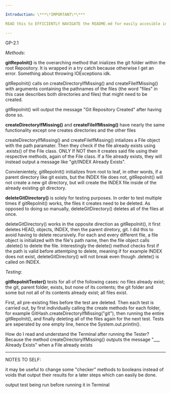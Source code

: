 ```yaml
---

Introduction: \***\*IMPORTANT\*\***

READ this to EFFICIENTLY NAVIGATE the README.md for easily accesible information. The following text is organized by GP section, similarly to the directions. Each section is broken up into two parts, Methods and Testing. Methods explains the way that actual code works, starting with broad methods, and gradually working through each method call within each method. If its any help, you can think of it as depth first search. These methods are found in GitHash.java. Testing explains how I tested the methods in GitHash.java and how that code works. This is found in GitHashTester.java. Methods are **bolded** where their explanation first begins.

---
```


GP-2.1

_Methods_:

**gitRepoInit()** is the overarching method that inializes the git folder within the root Repository. It is wrapped in a try catch because otherwise I get an error. Something about throwing IOExceptions idk.

gitRepoInit() calls on createDirectoryIfMissing() and createFileIfMissing() with arguments containing the pathnames of the files (the word "files" in this case describes both directories and files) that might need to be created.

gitRepoInit() will output the message "Git Repository Created" after having done so.

**createDirectoryIfMissing()** and **createFileIfMissing()** have nearly the same functionality except one creates directories and the other files

createDirectoryIfMissing() and createFileIfMissing() intializes a File object with the path paramater. Then they check if the file already exists using .exists() of the File class. ONLY If NOT then it creates said file using their respective methods, again of the File class. If a file already exists, they will instead output a message like "git/INDEX Already Exists".

Convienientely, gitRepoInit() initializes from root to leaf, in other words, if a parent directory like git exists, but the INDEX file does not, gitRepoInit() will not create a new git directory, but will create the INDEX file inside of the already existing git directory.

**deleteGitDirectory()** is solely for testing purposes. In order to test multiple times if gitRepoInit() works, the files it creates need to be deleted. As opposed to doing so manually, deleteGitDirectory() deletes all of the files at once.

deleteGitDirectory() works in the opposite direction as gitRepoInit(), it first deletes HEAD, objects, INDEX, then the parent diretory, git. I did this to avoid having to delete recursively. For each and every different file, a file object is initialized with the file's path name, then the file object calls .delete() to delete the file. Interestingly the delete() method checks first if the path is valid before attemtping to delete, meaning if for example INDEX does not exist, deleteGitDirectory() will not break even though .delete() is called on INDEX.

_Testing_:

**gitRepoInitTester()** tests for all of the following cases: no files already exist; the git, parent folder, exists, but none of its contents; the git folder and some but not all of its contents already exist; all files exist.

First, all pre-existing files before the test are deleted. Then each test is carried out, by first individually calling the create methods for each folder, for example GitHash.createDirectoryIfMissing("git"), then running the entire gitRepoInit(), and finally deleting all of the files again for the next test. Tests are seperated by one empty line, hence the System.out.println().

How do I read and understand the Terminal after running the Tester? Because the method createDirectoryIfMissing() outputs the message "\_\_\_ Already Exists" when a File already exists

---

NOTES TO SELF:

it may be useful to change some "checker" methods to booleans instead of voids that output their results for a later steps which can easily be done.

output test being run before running it in Terminal
